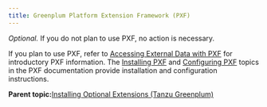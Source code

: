 ```yaml
---
title: Greenplum Platform Extension Framework (PXF) 
---
```


*Optional.* If you do not plan to use PXF, no action is necessary.

If you plan to use PXF, refer to [Accessing External Data with PXF](../admin_guide/external/pxf-overview.html) for introductory PXF information. The [Installing PXF](../pxf/latest/release/installing_pxf.html) and [Configuring PXF](../pxf/latest/using/instcfg_pxf.html) topics in the PXF documentation provide installation and configuration instructions.

**Parent topic:**[Installing Optional Extensions \(Tanzu Greenplum\)](data_sci_pkgs.html)

